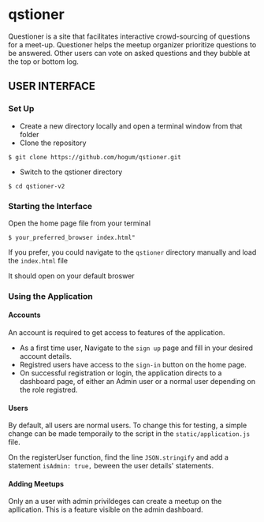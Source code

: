 # qstioner
Questioner is a site that facilitates interactive crowd-sourcing of questions for a meet-up. Questioner helps the meetup organizer prioritize questions to be answered. Other users can vote on asked questions and they bubble at the top or bottom log.

## USER INTERFACE
### Set Up
- Create a new directory locally and open a terminal window from that folder
- Clone the repository
```shell
$ git clone https://github.com/hogum/qstioner.git
```
- Switch to the qstioner directory
```shell
$ cd qstioner-v2
```

### Starting the Interface
Open the home page file from your terminal
``` shell
$ your_preferred_browser index.html"
```
If you prefer, you could navigate to the `qstioner` directory manually and load the `index.html` file

It should open on your default broswer

### Using the Application
#### Accounts

An account is required to get access to features of the application.
 - As a first time user, Navigate to the `sign up` page and fill in your desired account details.
 - Registred users have access to the `sign-in` button on the home page.
 - On successful registration or login, the application directs to a dashboard page, of either an Admin user or a normal user depending on the role registred.
 #### Users
 By default, all users are normal users. To change this for testing, a simple change can be made temporaily to the script in the `static/application.js` file.
 
 On the registerUser function, find the line `JSON.stringify` and add a statement `isAdmin: true,` beween the user details' statements.
 
 #### Adding Meetups
 Only an a user with admin privildeges can create a meetup on the apllication. This is a feature visible on the admin dashboard. 

